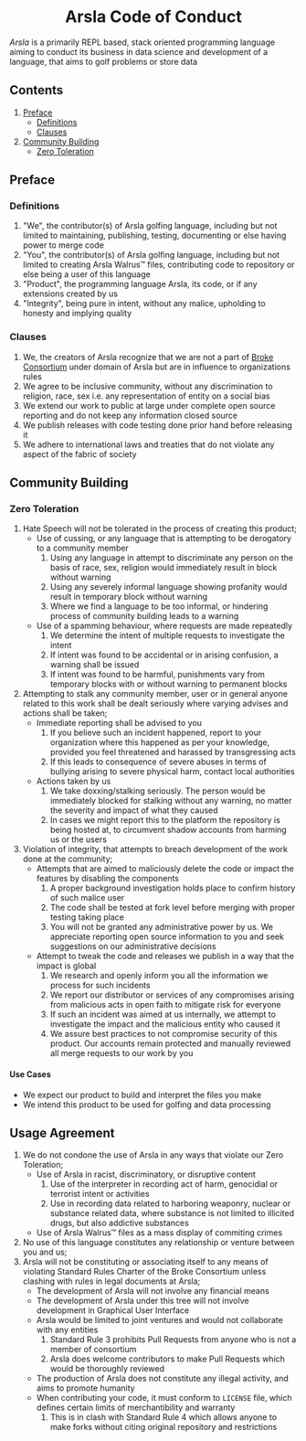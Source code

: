 <h1 align='center'>Arsla Code of Conduct</h1>

*Arsla* is a primarily REPL based, stack oriented programming language
aiming to conduct its business in data science and development of a
language, that aims to golf problems or store data

## Contents
1. [Preface](#Preface)
   - [Definitions](#definitions)
   - [Clauses](#clauses)
2. [Community Building](#community-building)
   - [Zero Toleration](#zero-toleration)
## Preface
### Definitions
1. "We", the contributor(s) of Arsla golfing language, including but not limited
   to maintaining, publishing, testing, documenting or else having power to
   merge code
2. "You", the contributor(s) of Arsla golfing language, including but not limited
   to creating Arsla Walrus&trade; files, contributing code to repository or else
   being a user of this language
3. "Product", the programming language Arsla, its code, or if any extensions created
   by us
4. "Integrity", being pure in intent, without any malice, upholding to honesty and
   implying quality

### Clauses
1. We, the creators of Arsla recognize that we are not a part of [Broke Consortium](https://github.com/B-Consortium)
   under domain of Arsla but are in influence to organizations rules
2. We agree to be inclusive community, without any discrimination to religion, race, sex i.e. any representation
   of entity on a social bias
3. We extend our work to public at large under complete open source reporting and
   do not keep any information closed source
4. We publish releases with code testing done prior hand before releasing it
5. We adhere to international laws and treaties that do not violate any aspect of
   the fabric of society
## Community Building
### Zero Toleration
1. Hate Speech will not be tolerated in the process of creating this product;
   - Use of cussing, or any language that is attempting to be derogatory to a
     community member
     1. Using any language in attempt to discriminate any person on the basis of
        race, sex, religion would immediately result in block without warning
     2. Using any severely informal language showing profanity would result in
        temporary block without warning
     3. Where we find a language to be too informal, or hindering process of
        community building leads to a warning
   - Use of a spamming behaviour, where requests are made repeatedly
     1. We determine the intent of multiple requests to investigate the intent
     2. If intent was found to be accidental or in arising confusion, a warning
        shall be issued
     3. If intent was found to be harmful, punishments vary from temporary blocks
        with or without warning to permanent blocks
2. Attempting to stalk any community member, user or in general anyone related to
   this work shall be dealt seriously where varying advises and actions shall be
   taken;
   - Immediate reporting shall be advised to you
     1. If you believe such an incident happened, report to your organization where
        this happened as per your knowledge, provided you feel threatened and
        harassed by transgressing acts
     2. If this leads to consequence of severe abuses in terms of bullying arising
        to severe physical harm, contact local authorities
    - Actions taken by us
      1. We take doxxing/stalking seriously. The person would be immediately blocked
         for stalking without any warning, no matter the severity and impact of what
         they caused
      2. In cases we might report this to the platform the repository is being hosted
         at, to circumvent shadow accounts from harming us or the users
3. Violation of integrity, that attempts to breach development of the work done at the
   community;
   - Attempts that are aimed to maliciously delete the code or impact the features by
     disabling the components
     1. A proper background investigation holds place to confirm history of such malice
        user
     2. The code shall be tested at fork level before merging with proper testing taking
        place
     3. You will not be granted any administrative power by us. We appreciate reporting
        open source information to you and seek suggestions on our administrative decisions
   - Attempt to tweak the code and releases we publish in a way that the impact is global
     1. We research and openly inform you all the information we process for such incidents
     2. We report our distributor or services of any compromises arising from malicious acts
        in open faith to mitigate risk for everyone
     3. If such an incident was aimed at us internally, we attempt to investigate the impact
        and the malicious entity who caused it
     4. We assure best practices to not compromise security of this product. Our accounts remain
        protected and manually reviewed all merge requests to our work by you
#### Use Cases
- We expect our product to build and interpret the files you make
- We intend this product to be used for golfing and data processing

## Usage Agreement
1. We do not condone the use of Arsla in any ways that violate our Zero Toleration;
   - Use of Arsla in racist, discriminatory, or disruptive content
     1. Use of the interpreter in recording act of harm, genocidial or terrorist intent or
        activities
     2. Use in recording data related to harboring weaponry, nuclear or substance related data, where
        substance is not limited to illicited drugs, but also addictive substances
   - Use of Arsla Walrus&trade; files as a mass display of commiting crimes
2. No use of this language constitutes any relationship or venture between you and us;
3. Arsla will not be constituting or associating itself to any means of violating Standard Rules Charter
   of the Broke Consortium unless clashing with rules in legal documents at Arsla;
   - The development of Arsla will not involve any financial means
   - The development of Arsla under this tree will not involve development in Graphical User Interface
   - Arsla would be limited to joint ventures and would not collaborate with any entities
     1. Standard Rule 3 prohibits Pull Requests from anyone who is not a member of consortium
     2. Arsla does welcome contributors to make Pull Requests which would be thoroughly reviewed
   - The production of Arsla does not constitute any illegal activity, and aims to promote humanity
   - When contributing your code, it must conform to `LICENSE` file, which defines certain limits of
     merchantibility and warranty
     1. This is in clash with Standard Rule 4 which allows anyone to make forks without citing original
        repository and restrictions
